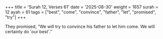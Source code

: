 +++
title = 'Surah 12, Verses 61'
date = '2025-08-30'
weight = 1657
surah = 12
ayah = 61
tags = ["best", "come", "convince", "father", "let", "promised", "try"]
+++

They promised, “We will try to convince his father to let him come. We will certainly do ˹our best˺.”